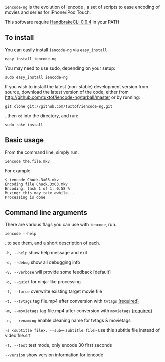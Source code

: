 `iencode-ng` is the evolution of iencode , a set of scripts to ease encoding of movies and series for iPhone/iPod Touch.

This software require [HandbrakeCLI 0.9.4][handbrakecli] in your PATH

## To install

You can easily install `iencode-ng` via `easy_install`

    easy_install iencode-ng

You may need to use sudo, depending on your setup:

    sudo easy_install iencode-ng

If you wish to install the latest (non-stable) development version from source, download the latest version of the code, either from <http://github.com/tuxtof/iencode-ng/tarball/master> or by running:

	git clone git://github.com/tuxtof/iencode-ng.git

..then `cd` into the directory, and run:

	sudo rake install

## Basic usage

From the command line, simply run:

	iencode the.file.mkv
	
For example:

	$ iencode Chuck.3x03.mkv
	Encoding file Chuck.3x03.mkv
	Encoding: task 1 of 1, 0.58 %
	Muxing: this may take awhile...
	Processing is done

## Command line arguments

There are various flags you can use with `iencode`, run..

    iencode --help

..to see them, and a short description of each.



`-h, --help` show help message and exit

`-d, --debug` show all debugging info

`-v, --verbose` will provide some feedback [default]

`-q, --quiet` for ninja-like processing

`-f, --force` overwrite existing target movie file

`-t, --tvtags` tag file.mp4 after conversion with `tvtags` [(required)][tvtags]

`-m, --movietags` tag file.mp4 after conversion with `movietags` [(required)][movietags]

`-n, --renaming` enable cleaning name for tvtags & movietags

`-s <subtitle file>, --sub=<subtitle file>`	use this subtitle file instead of video file.srt
	
`-T, --test` test mode, only encode 30 first seconds

`--version` show  version information for iencode


[handbrakecli]: http://handbrake.fr/downloads.php
[tvtags]: http://github.com/tuxtof/tvtags
[movietags]: http://github.com/tuxtof/movietags